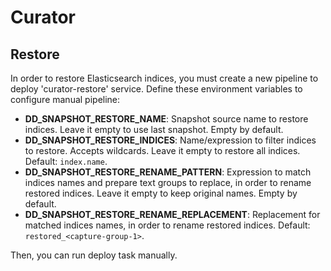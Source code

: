 # Curator

## Restore

In order to restore Elasticsearch indices, you must create a new pipeline to deploy 'curator-restore' service.
Define these environment variables to configure manual pipeline:

* **DD_SNAPSHOT_RESTORE_NAME**: Snapshot source name to restore indices. Leave it empty to use last snapshot. Empty by default.
* **DD_SNAPSHOT_RESTORE_INDICES**: Name/expression to filter indices to restore. Accepts wildcards. Leave it empty to restore all indices. Default: `index.name`.
* **DD_SNAPSHOT_RESTORE_RENAME_PATTERN**: Expression to match indices names and prepare text groups to replace, in order to rename restored indices. Leave it empty to keep original names. Empty by default.
* **DD_SNAPSHOT_RESTORE_RENAME_REPLACEMENT**: Replacement for matched indices names, in order to rename restored indices. Default: `restored_<capture-group-1>`.

Then, you can run deploy task manually.
